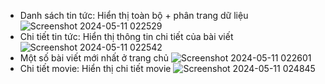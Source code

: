 * Danh sách tin tức: Hiển thị toàn bộ + phân trang dữ liệu
![Screenshot 2024-05-11 022529](https://github.com/NieT29/Movie-app/assets/121416611/cc17a252-df4d-428d-8775-e07b276396b1)
* Chi tiết tin tức: Hiển thị thông tin chi tiết của bài viết
![Screenshot 2024-05-11 022542](https://github.com/NieT29/Movie-app/assets/121416611/ee4ef106-fc17-4ed2-9a3e-3ee2981a6eeb)
* Một số bài viết mới nhất ở trang chủ
![Screenshot 2024-05-11 022601](https://github.com/NieT29/Movie-app/assets/121416611/cfe05e0f-e482-41f5-9e62-9f26387e050c)
* Chi tiết movie: Hiển thị chi tiết movie
![Screenshot 2024-05-11 024845](https://github.com/NieT29/Movie-app/assets/121416611/2b55a7c9-93ec-4915-aadd-bcb33a590f89)
